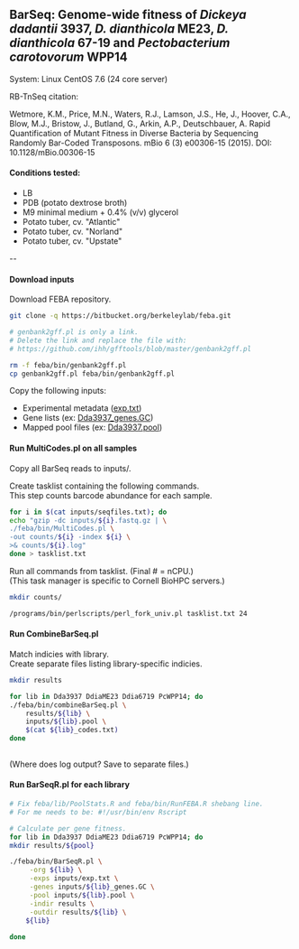 ## BarSeq: Genome-wide fitness of *Dickeya dadantii* 3937, *D. dianthicola* ME23, *D. dianthicola* 67-19 and *Pectobacterium carotovorum* WPP14

System: Linux CentOS 7.6 (24 core server)

RB-TnSeq citation: 

Wetmore, K.M., Price, M.N., Waters, R.J., Lamson, J.S., He, J., Hoover, C.A., Blow, M.J., Bristow, J., Butland, G., Arkin, A.P., Deutschbauer, A. Rapid Quantification of Mutant Fitness in Diverse Bacteria by Sequencing Randomly Bar-Coded Transposons. mBio 6 (3) e00306-15 (2015). DOI: 10.1128/mBio.00306-15

#### Conditions tested:

- LB
- PDB (potato dextrose broth)
- M9 minimal medium + 0.4% (v/v) glycerol
- Potato tuber, cv. "Atlantic"
- Potato tuber, cv. "Norland"
- Potato tuber, cv. "Upstate"

--

#### Download inputs

Download FEBA repository.

~~~ bash
git clone -q https://bitbucket.org/berkeleylab/feba.git

# genbank2gff.pl is only a link. 
# Delete the link and replace the file with:
# https://github.com/ihh/gfftools/blob/master/genbank2gff.pl

rm -f feba/bin/genbank2gff.pl
cp genbank2gff.pl feba/bin/genbank2gff.pl
~~~

Copy the following inputs:

- Experimental metadata ([exp.txt](barseq_inputs/exp.txt))
- Gene lists (ex: [Dda3937_genes.GC](barseq_inputs/Dda3937_genes.GC))
- Mapped pool files (ex: [Dda3937.pool](library_mapping/Dda3937.pool))

#### Run MultiCodes.pl on all samples

Copy all BarSeq reads to inputs/. 

Create tasklist containing the following commands.   
This step counts barcode abundance for each sample.

~~~ bash
for i in $(cat inputs/seqfiles.txt); do
echo "gzip -dc inputs/${i}.fastq.gz | \
./feba/bin/MultiCodes.pl \
-out counts/${i} -index ${i} \
>& counts/${i}.log"
done > tasklist.txt
~~~

Run all commands from tasklist. (Final # = nCPU.)  
(This task manager is specific to Cornell BioHPC servers.)

~~~ bash
mkdir counts/

/programs/bin/perlscripts/perl_fork_univ.pl tasklist.txt 24
~~~

#### Run CombineBarSeq.pl

Match indicies with library.  
Create separate files listing library-specific indicies. 

~~~ bash
mkdir results

for lib in Dda3937 DdiaME23 Ddia6719 PcWPP14; do
./feba/bin/combineBarSeq.pl \
    results/${lib} \
    inputs/${lib}.pool \
	$(cat ${lib}_codes.txt)
done
	
~~~

(Where does log output? Save to separate files.)

#### Run BarSeqR.pl for each library

~~~ bash
# Fix feba/lib/PoolStats.R and feba/bin/RunFEBA.R shebang line. 
# For me needs to be: #!/usr/bin/env Rscript

# Calculate per gene fitness.
for lib in Dda3937 DdiaME23 Ddia6719 PcWPP14; do
mkdir results/${pool}

./feba/bin/BarSeqR.pl \
     -org ${lib} \
     -exps inputs/exp.txt \
     -genes inputs/${lib}_genes.GC \
     -pool inputs/${lib}.pool \
     -indir results \
     -outdir results/${lib} \
    ${lib}
    
done
~~~

